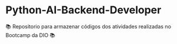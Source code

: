 # Python-AI-Backend-Developer
📚 Repositorio para armazenar códigos dos atividades realizadas no Bootcamp da DIO 📚
